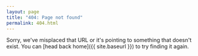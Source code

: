 ```yaml
---
layout: page
title: "404: Page not found"
permalink: 404.html
---
```


Sorry, we've misplaced that URL or it's pointing to something that doesn't exist.  You can [head back home]({{ site.baseurl }}) to try finding it again.
